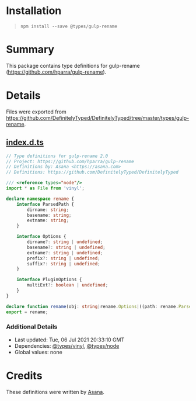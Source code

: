 # Installation
> `npm install --save @types/gulp-rename`

# Summary
This package contains type definitions for gulp-rename (https://github.com/hparra/gulp-rename).

# Details
Files were exported from https://github.com/DefinitelyTyped/DefinitelyTyped/tree/master/types/gulp-rename.
## [index.d.ts](https://github.com/DefinitelyTyped/DefinitelyTyped/tree/master/types/gulp-rename/index.d.ts)
````ts
// Type definitions for gulp-rename 2.0
// Project: https://github.com/hparra/gulp-rename
// Definitions by: Asana <https://asana.com>
// Definitions: https://github.com/DefinitelyTyped/DefinitelyTyped

/// <reference types="node"/>
import * as File from 'vinyl';

declare namespace rename {
    interface ParsedPath {
        dirname: string;
        basename: string;
        extname: string;
    }

    interface Options {
        dirname?: string | undefined;
        basename?: string | undefined;
        extname?: string | undefined;
        prefix?: string | undefined;
        suffix?: string | undefined;
    }

    interface PluginOptions {
        multiExt?: boolean | undefined;
    }
}

declare function rename(obj: string|rename.Options|((path: rename.ParsedPath, file: File) => rename.ParsedPath|void), options?: rename.PluginOptions): NodeJS.ReadWriteStream;
export = rename;

````

### Additional Details
 * Last updated: Tue, 06 Jul 2021 20:33:10 GMT
 * Dependencies: [@types/vinyl](https://npmjs.com/package/@types/vinyl), [@types/node](https://npmjs.com/package/@types/node)
 * Global values: none

# Credits
These definitions were written by [Asana](https://asana.com).
